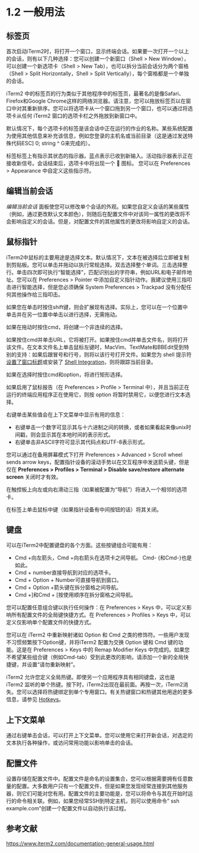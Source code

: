 # 1.2 一般用法

## 标签页

首次启动iTerm2时，将打开一个窗口，显示终端会话。如果要一次打开一个以上的会话，则有以下几种选择：您可以创建一个新窗口（Shell > New Window），可以创建一个新选项卡（Shell > New Tab），也可以拆分当前会话分为两个窗格（Shell > Split Horizontally，Shell > Split Vertically），每个窗格都是一个单独的会话。

iTerm2 中的标签页的行为类似于其他程序中的标签页，最著名的是像Safari、Firefox和Google Chrome这样的网络浏览器。请注意，您可以拖放标签页以在窗口中对其重新排序。您可以将选项卡从一个窗口拖到另一个窗口，也可以通过将选项卡从任何 iTerm2 窗口的选项卡栏之外拖放到新窗口中。

默认情况下，每个选项卡的标签是该会话中正在运行的作业的名称。某些系统配置为使用其他信息来补充该信息，例如您登录的主机名或当前目录（这是通过发送特殊代码ESC] 0; string ^ G来完成的）。

标签标签上有指示其状态的指示器。蓝点表示已收到新输入。活动指示器表示正在接收新信号。会话结束后，选项卡中将出现一个    ⃠ 图标。 您可以在  Preferences > Appearance 中自定义这些指示符。

## 编辑当前会话

*编辑当前会话* 面板使您可以修改单个会话的外观。如果您自定义会话的某些属性（例如，通过更改默认文本颜色），则随后在配置文件中对该同一属性的更改将不会影响自定义的会话。但是，对配置文件的其他属性的更改将影响自定义的会话。

## 鼠标指针

iTerm2中鼠标的主要用途是选择文本。默认情况下，文本在被选择后立即被复制到剪贴板。您可以单击并拖动以执行常规选择。双击选择整个单词。三击选择整行。单击四次即可执行“智能选择”，匹配识别出的字符串，例如URL和电子邮件地址。您可以在 Preferences > Pointer 中添加自定义指针动作。我建议使用三指叩击进行智能选择，但是您必须确保 System Preferences > Trackpad 没有分配任何其他操作给三指叩击。

如果您在单击时按住shift键，则会扩展现有选择。实际上，您可以在一个位置中单击并在另一位置中单击以进行选择，无需拖动。

如果在拖动时按住cmd，将创建一个非连续的选择。

如果按住cmd并单击URL，它将被打开。如果按住cmd并单击文件名，则将打开该文件。在文本文件名上单击鼠标左键时，MacVim、TextMate和BBEdit受到特别的支持：如果后跟冒号和行号，则将以该行号打开文件。如果您为 shell 提示符[设置了窗口标题](http://www.faqs.org/docs/Linux-mini/Xterm-Title.html#toc4)或安装了 [Shell Integration](https://www.iterm2.com/documentation-shell-integration.html)，则将跟踪当前目录。

如果在选择时按住cmd和option，将进行矩形选择。

如果启用了鼠标报告（在 Preferences > Profile > Terminal 中），并且当前正在运行的终端应用程序正在使用它，则按 option 将暂时禁用它，以便您进行文本选择。

右键单击某些值会在上下文菜单中显示有用的信息：

- 右键单击一个数字可显示其与十六进制之间的转换，或者如果看起来像unix时间戳，则会显示其在本地时间的表示形式。
- 右键单击非ASCII字符可显示其代码点和UTF-8表示形式。

您可以通过在备用屏幕模式下打开 Preferences > Advanced > Scroll wheel sends arrow keys，配置指针设备的滚动手势以在交互程序中发送箭头键，但是仅在 **Preferences > Profiles > Terminal > Disable save/restore alternate screen** 关闭时才有效。

在触控板上向左或向右滑动三指（如果被配置为“导航”）将进入一个相邻的选项卡。

在标签上单击鼠标中键（如果指针设备有中间按钮的话）将其关闭。

## 键盘

可以在iTerm2中配置键盘的各个方面。这些按键组合可能有用：

- Cmd +向左箭头，Cmd +向右箭头在选项卡之间导航。 Cmd- {和Cmd-}也是如此。
- Cmd + number直接导航到对应的选项卡。
- Cmd + Option + Number可直接导航到窗口。
- Cmd + Option +箭头键在拆分窗格之间导航。
- Cmd +]和Cmd + [按使用顺序在拆分窗格之间导航。

您可以配置任意组合键以执行任何操作：在 Preferences > Keys 中，可以定义影响所有配置文件的全局键快捷方式。在 Preferences > Profiles > Keys 中，可以定义仅影响单个配置文件的快捷方式。

您可以在 iTerm2 中重新映射诸如 Option 和 Cmd 之类的修饰符。一些用户发现不习惯频繁按下Option键，并将iTerm2 配置为交换 Option 键和 Cmd 键的功能。这是在 Preferences > Keys 中的 Remap Modifier Keys 中完成的。如果您不希望某些组合键（例如Cmd-tab）受到此更改的影响，请添加一个新的全局快捷键，并设置“请勿重新映射”。

iTerm2 允许您定义全局热键。即使另一个应用程序具有相同键盘，这也是 iTerm2 监听的单个热键。按下时，iTerm2出现在最前面。再按一次，iTerm2消失。您可以选择将热键绑定到单个专用窗口。有关热键窗口和热键其他用途的更多信息，请参见 [Hotkeys](https://www.iterm2.com/documentation-hotkey.html)。

## 上下文菜单

通过右键单击会话，可以打开上下文菜单。您可以使用它来打开新会话，对选定的文本执行各种操作，或访问常用功能以影响单击的会话。

## 配置文件

设置存储在配置文件中。配置文件是命名的设置集合，您可以根据需要拥有任意数量的配置。大多数用户只有一个配置文件，但是如果您发现经常连接到其他服务器，则它们可能对您有用。配置文件的主要功能是，您可以将命令与其在开始时运行的命令相关联。例如，如果您经常SSH到特定主机，则可以使用命令“ ssh example.com”创建一个配置文件以自动执行该过程。

## 参考文献

https://www.iterm2.com/documentation-general-usage.html